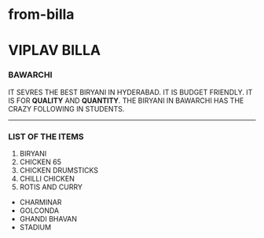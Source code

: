 # from-billa
# VIPLAV BILLA
### BAWARCHI
IT SEVRES THE BEST BIRYANI IN HYDERABAD. IT IS BUDGET FRIENDLY. IT IS FOR **QUALITY** AND **QUANTITY**.
THE BIRYANI IN BAWARCHI HAS THE CRAZY FOLLOWING IN STUDENTS.

****

### LIST OF THE ITEMS 
1. BIRYANI
2. CHICKEN 65
3. CHICKEN DRUMSTICKS
4. CHILLI CHICKEN
5. ROTIS AND CURRY

* CHARMINAR
* GOLCONDA
* GHANDI BHAVAN
* STADIUM

